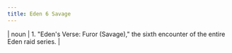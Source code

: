 ```yaml
---
title: Eden 6 Savage
---
```

| noun | 1.  	"Eden's Verse: Furor (Savage)," the sixth encounter of the entire Eden raid series.	|